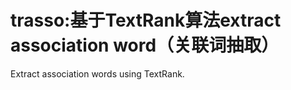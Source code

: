 trasso:基于TextRank算法extract association word（关联词抽取）
=======================
Extract association words using TextRank.
